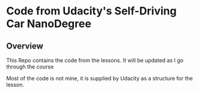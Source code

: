 # Code from Udacity's Self-Driving Car NanoDegree

## Overview

This Repo contains the code from the lessons. It will be updated as I go through the course

Most of the code is not mine, it is supplied by Udacity as a structure for the lesson.
